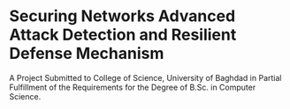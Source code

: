 # Securing Networks Advanced Attack Detection and Resilient Defense Mechanism

A Project Submitted to College of Science, University of Baghdad in Partial Fulfillment of the Requirements for the Degree of B.Sc. in Computer Science.
